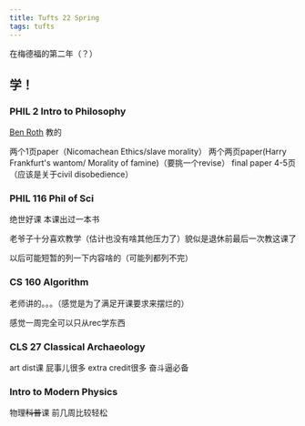 ```yaml
---
title: Tufts 22 Spring
tags: tufts
---
```


在梅德福的第二年（？）

<!--more-->

## 学！

### PHIL 2 Intro to Philosophy

[Ben Roth](https://scholar.harvard.edu/benroth/bio) 教的

两个1页paper（Nicomachean Ethics/slave morality） 两个两页paper(Harry Frankfurt's wantom/ Morality of famine)（要挑一个revise） final paper 4-5页（应该是关于civil disobedience）

### PHIL 116 Phil of Sci

绝世好课  本课出过一本书

老爷子十分喜欢教学（估计也没有啥其他压力了）貌似是退休前最后一次教这课了

以后可能短暂的列一下内容啥的（可能列都列不完）

### CS 160 Algorithm

老师讲的。。。（感觉是为了满足开课要求来摆烂的）

感觉一周完全可以只从rec学东西

### CLS 27 Classical Archaeology

art dist课 屁事儿很多 extra credit很多 奋斗逼必备

### Intro to Modern Physics

物理~~科普~~课  前几周比较轻松

